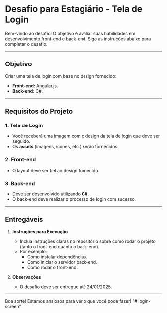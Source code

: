 # Desafio para Estagiário - Tela de Login

Bem-vindo ao desafio! O objetivo é avaliar suas habilidades em desenvolvimento front-end e back-end. Siga as instruções abaixo para completar o desafio.

---

## Objetivo

Criar uma tela de login com base no design fornecido:

- **Front-end:** Angular.js.
- **Back-end:** C#.

---

## Requisitos do Projeto

### 1. **Tela de Login**

- Você receberá uma imagem com o design da tela de login que deve ser seguido.
- Os **assets** (imagens, ícones, etc.) serão fornecidos.

### 2. **Front-end**

- O layout deve ser fiel ao design fornecido.

### 3. **Back-end**

- Deve ser desenvolvido utilizando **C#**.
- O back-end deve realizar o processo de login com sucesso.

---

## Entregáveis

1. **Instruções para Execução**

   - Inclua instruções claras no repositório sobre como rodar o projeto (tanto o front-end quanto o back-end).
   - Por exemplo:
     - Como instalar dependências.
     - Como iniciar o servidor back-end.
     - Como rodar o front-end.

2. **Observações**
   - O desafio deve ser entregue até 24/01/2025.

---

Boa sorte! Estamos ansiosos para ver o que você pode fazer!
"# login-screen" 
